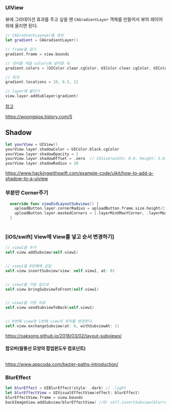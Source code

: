 ### UIView

뷰에 그라데이션 효과를 주고 싶을 땐 `CAGradientLayer` 객체를 만들어서 뷰의 레이어 위에 올리면 된다.

~~~swift
// CAGradientLayouer를 생성
let gradient = CAGradientLayer()

// frame을 잡기
gradient.frame = view.bounds

// 섞어줄 색을 colors에 넣어준 뒤
gradient.colors = [UIColor.clear.cgColor, UIColor.clear.cgColor, UIColor.yellow.cgColor]

// 위치
gradient.locations = [0, 0.5, 1]

// layer에 붙이기
view.layer.addSublayer(gradient)
~~~

[참고](https://blog.b1ue.sh/ios-gradient/)

https://woongsios.tistory.com/5







## Shadow

~~~swift
let yourView = UIView()
yourView.layer.shadowColor = UIColor.black.cgColor
yourView.layer.shadowOpacity = 1
yourView.layer.shadowOffset = .zero  // CGSize(width: 0.0, height: 5.0) 위치 배치할때
yourView.layer.shadowRadius = 10
~~~



https://www.hackingwithswift.com/example-code/uikit/how-to-add-a-shadow-to-a-uiview





### 부분만 Corner주기

~~~swift
  override func viewDidLayoutSubviews() {
    uploadButton.layer.cornerRadius = uploadButton.frame.size.height/2
    uploadButton.layer.maskedCorners = [.layerMinXMaxYCorner, .layerMaxXMaxYCorner]
  }
  
~~~



### [iOS/swift\] View에 View를 넣고 순서 변경하기]

~~~swift
// view1을 추가
self.view.addSubview(self.view1)


// view1을 0번째에 삽입
self.view.insertSubview(view: self.view1, at: 0)


// view1을 가장 앞으로
self.view.bringSubviewToFront(self.view1)


// view1을 가장 뒤로
self.view.sendSubviewToBack(self.view1)


// 0번째 view와 1번째 view의 위치를 변경한다.
self.view.exchangeSubview(at: 0, withSubviewAt: 1)

~~~

https://oaksong.github.io/2018/03/02/layout-subviews/





#### 팝오버(말풍선 모양의 팝업윈도우 컴포넌트)

~~~

~~~



https://www.appcoda.com/bezier-paths-introduction/







### BlurEffect 

~~~swift
let blurEffect = UIBlurEffect(style: .dark) // .light
let blurEffectView = UIVisualEffectView(effect: blurEffect)
blurEffectView.frame = view.bounds
backImageView.addSubview(blurEffectView) //Or self.insertSubview(blurredSubView, atIndex: 0)
~~~

